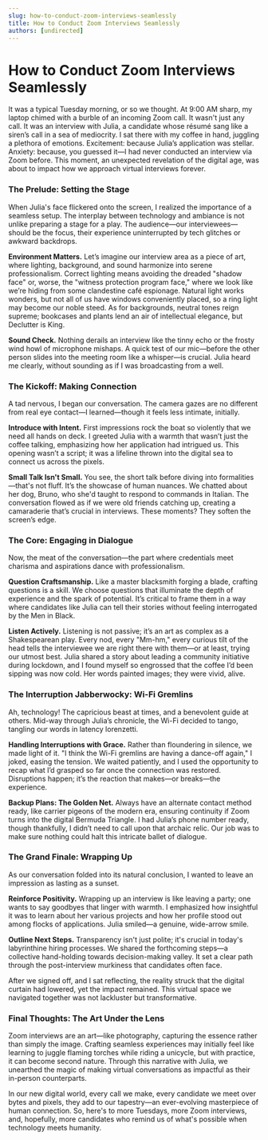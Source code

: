 ```yaml
---
slug: how-to-conduct-zoom-interviews-seamlessly
title: How to Conduct Zoom Interviews Seamlessly
authors: [undirected]
---
```



# How to Conduct Zoom Interviews Seamlessly

It was a typical Tuesday morning, or so we thought. At 9:00 AM sharp, my laptop chimed with a burble of an incoming Zoom call. It wasn't just any call. It was an interview with Julia, a candidate whose résumé sang like a siren’s call in a sea of mediocrity. I sat there with my coffee in hand, juggling a plethora of emotions. Excitement: because Julia’s application was stellar. Anxiety: because, you guessed it—I had never conducted an interview via Zoom before. This moment, an unexpected revelation of the digital age, was about to impact how we approach virtual interviews forever.

### The Prelude: Setting the Stage

When Julia's face flickered onto the screen, I realized the importance of a seamless setup. The interplay between technology and ambiance is not unlike preparing a stage for a play. The audience—our interviewees—should be the focus, their experience uninterrupted by tech glitches or awkward backdrops.

**Environment Matters.** Let’s imagine our interview area as a piece of art, where lighting, background, and sound harmonize into serene professionalism. Correct lighting means avoiding the dreaded "shadow face" or, worse, the "witness protection program face," where we look like we’re hiding from some clandestine café espionage. Natural light works wonders, but not all of us have windows conveniently placed, so a ring light may become our noble steed. As for backgrounds, neutral tones reign supreme; bookcases and plants lend an air of intellectual elegance, but Declutter is King.

**Sound Check.** Nothing derails an interview like the tinny echo or the frosty wind howl of microphone mishaps. A quick test of our mic—before the other person slides into the meeting room like a whisper—is crucial. Julia heard me clearly, without sounding as if I was broadcasting from a well.

### The Kickoff: Making Connection

A tad nervous, I began our conversation. The camera gazes are no different from real eye contact—I learned—though it feels less intimate, initially.

**Introduce with Intent.** First impressions rock the boat so violently that we need all hands on deck. I greeted Julia with a warmth that wasn’t just the coffee talking, emphasizing how her application had intrigued us. This opening wasn’t a script; it was a lifeline thrown into the digital sea to connect us across the pixels.

**Small Talk Isn't Small.** You see, the short talk before diving into formalities—that's not fluff. It’s the showcase of human nuances. We chatted about her dog, Bruno, who she'd taught to respond to commands in Italian. The conversation flowed as if we were old friends catching up, creating a camaraderie that’s crucial in interviews. These moments? They soften the screen’s edge.

### The Core: Engaging in Dialogue

Now, the meat of the conversation—the part where credentials meet charisma and aspirations dance with professionalism. 

**Question Craftsmanship.** Like a master blacksmith forging a blade, crafting questions is a skill. We choose questions that illuminate the depth of experience and the spark of potential. It’s critical to frame them in a way where candidates like Julia can tell their stories without feeling interrogated by the Men in Black.

**Listen Actively.** Listening is not passive; it’s an art as complex as a Shakespearean play. Every nod, every "Mm-hm," every curious tilt of the head tells the interviewee we are right there with them—or at least, trying our utmost best. Julia shared a story about leading a community initiative during lockdown, and I found myself so engrossed that the coffee I’d been sipping was now cold. Her words painted images; they were vivid, alive.

### The Interruption Jabberwocky: Wi-Fi Gremlins

Ah, technology! The capricious beast at times, and a benevolent guide at others. Mid-way through Julia’s chronicle, the Wi-Fi decided to tango, tangling our words in latency lorenzetti.

**Handling Interruptions with Grace.** Rather than floundering in silence, we made light of it. "I think the Wi-Fi gremlins are having a dance-off again," I joked, easing the tension. We waited patiently, and I used the opportunity to recap what I’d grasped so far once the connection was restored. Disruptions happen; it’s the reaction that makes—or breaks—the experience.

**Backup Plans: The Golden Net.** Always have an alternate contact method ready, like carrier pigeons of the modern era, ensuring continuity if Zoom turns into the digital Bermuda Triangle. I had Julia’s phone number ready, though thankfully, I didn’t need to call upon that archaic relic. Our job was to make sure nothing could halt this intricate ballet of dialogue.

### The Grand Finale: Wrapping Up

As our conversation folded into its natural conclusion, I wanted to leave an impression as lasting as a sunset.

**Reinforce Positivity.** Wrapping up an interview is like leaving a party; one wants to say goodbyes that linger with warmth. I emphasized how insightful it was to learn about her various projects and how her profile stood out among flocks of applications. Julia smiled—a genuine, wide-arrow smile.

**Outline Next Steps.** Transparency isn't just polite; it's crucial in today's labyrinthine hiring processes. We shared the forthcoming steps—a collective hand-holding towards decision-making valley. It set a clear path through the post-interview murkiness that candidates often face.

After we signed off, and I sat reflecting, the reality struck that the digital curtain had lowered, yet the impact remained. This virtual space we navigated together was not lackluster but transformative.

### Final Thoughts: The Art Under the Lens

Zoom interviews are an art—like photography, capturing the essence rather than simply the image. Crafting seamless experiences may initially feel like learning to juggle flaming torches while riding a unicycle, but with practice, it can become second nature. Through this narrative with Julia, we unearthed the magic of making virtual conversations as impactful as their in-person counterparts.

In our new digital world, every call we make, every candidate we meet over bytes and pixels, they add to our tapestry—an ever-evolving masterpiece of human connection. So, here's to more Tuesdays, more Zoom interviews, and, hopefully, more candidates who remind us of what's possible when technology meets humanity.